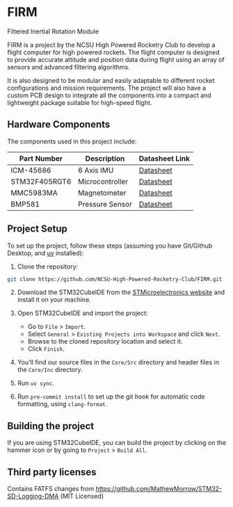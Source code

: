 # FIRM
Filtered Inertial Rotation Module

FIRM is a project by the NCSU High Powered Rocketry Club to develop a flight computer for high powered rockets. The flight computer is designed to provide accurate attitude and position data during flight using an array of sensors and advanced filtering algorithms.

It is also designed to be modular and easily adaptable to different rocket configurations and mission requirements. The project will also have a custom PCB design to integrate all the components into a compact and lightweight package suitable for high-speed flight.

## Hardware Components

The components used in this project include:

| Part Number    | Description       | Datasheet Link                                                                                      |
| -------------- | ----------------- | ------------------------------------------------------------------------------------------------- |
| ICM-45686      | 6 Axis IMU        | [Datasheet](https://www.mouser.com/catalog/specsheets/TDK_DS_000577_ICM_45686.pdf?srsltid=AfmBOooJ55_Jsy4PB-5CLV5vQtmUmcbglSfWs9S-cLOBSOXLc19UPaWf) |
| STM32F405RGT6  | Microcontroller   | [Datasheet](https://www.st.com/resource/en/datasheet/dm00037051.pdf)                              |
| MMC5983MA      | Magnetometer      | [Datasheet](https://media.digikey.com/pdf/Data%20Sheets/MEMSIC%20PDFs/MMC5983MA_RevA_4-3-19.pdf)  |
| BMP581         | Pressure Sensor   | [Datasheet](https://www.bosch-sensortec.com/media/boschsensortec/downloads/datasheets/bst-bmp581-ds004.pdf) |


## Project Setup

To set up the project, follow these steps (assuming you have Git/Github Desktop, and [uv](https://docs.astral.sh/uv/) installed):

1. Clone the repository:
```bash
git clone https://github.com/NCSU-High-Powered-Rocketry-Club/FIRM.git
```

2. Download the STM32CubeIDE from the [STMicroelectronics website](https://www.st.com/en/development-tools/stm32cubeide.html) and install it on your machine.

3. Open STM32CubeIDE and import the project:
   - Go to `File` > `Import`.
   - Select `General` > `Existing Projects into Workspace` and click `Next`.
   - Browse to the cloned repository location and select it.
   - Click `Finish`.

4. You'll find our source files in the `Core/Src` directory and header files in the `Core/Inc` directory.

5. Run `uv sync`.

6. Run `pre-commit install` to set up the git hook for automatic code formatting, using `clang-format`.


## Building the project


If you are using STM32CubeIDE, you can build the project by clicking on the hammer icon or by going to `Project` > `Build All`.


## Third party licenses

Contains FATFS changes from https://github.com/MathewMorrow/STM32-SD-Logging-DMA (MIT Licensed)